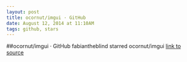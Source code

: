 ```yaml
---
layout: post
title: ocornut/imgui · GitHub
date: August 12, 2014 at 11:10AM
tags: github, stars
---
```

##ocornut/imgui · GitHub
fabiantheblind starred ocornut/imgui
[link to source](http://ift.tt/1nGVIpx) 
